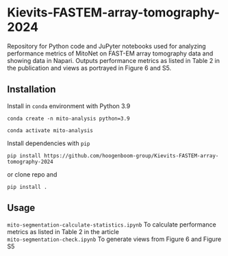 # Kievits-FASTEM-array-tomography-2024
Repository for Python code and JuPyter notebooks used for analyzing performance metrics of MitoNet on FAST-EM array tomography data and showing data in Napari. Outputs performance metrics as listed in Table 2 in the publication and views as portrayed in Figure 6 and S5. 

## Installation
Install in `conda` environment with Python 3.9
```
conda create -n mito-analysis python=3.9
```

```
conda activate mito-analysis
```

Install dependencies with `pip`
```
pip install https://github.com/hoogenboom-group/Kievits-FASTEM-array-tomography-2024
```
or clone repo and
```
pip install .
```

## Usage
`mito-segmentation-calculate-statistics.ipynb` To calculate performance metrics as listed in Table 2 in the article  
`mito-segmentation-check.ipynb` To generate views from Figure 6 and Figure S5
